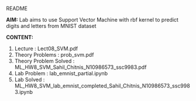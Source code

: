 README

**AIM:**
Lab aims to use Support Vector Machine with rbf kernel to predict digits and letters from MNIST dataset

**CONTENT:**
1) Lecture                    : Lect08_SVM.pdf
2) Theory Problems            : prob_svm.pdf
3) Theory Problem Solved      : ML_HW8_SVM_Sahil_Chitnis_N10986573_ssc9983.pdf
4) Lab Problem                : lab_emnist_partial.ipynb  
5) Lab Solved                 : ML_HW8_SVM_lab_emnist_completed_Sahil_Chitnis_N10986573_ssc9983.ipynb


